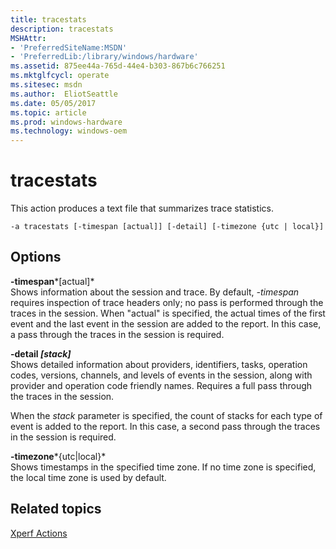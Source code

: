 ```yaml
---
title: tracestats
description: tracestats
MSHAttr:
- 'PreferredSiteName:MSDN'
- 'PreferredLib:/library/windows/hardware'
ms.assetid: 875ee44a-765d-44e4-b303-867b6c766251
ms.mktglfcycl: operate
ms.sitesec: msdn
ms.author:  EliotSeattle
ms.date: 05/05/2017
ms.topic: article
ms.prod: windows-hardware
ms.technology: windows-oem
---
```


# tracestats


This action produces a text file that summarizes trace statistics.

```
-a tracestats [-timespan [actual]] [-detail] [-timezone {utc | local}]
```

## Options


<a href="" id="-timespan-actual-"></a>**-timespan***\[actual\]*  
Shows information about the session and trace. By default, *-timespan* requires inspection of trace headers only; no pass is performed through the traces in the session. When "actual" is specified, the actual times of the first event and the last event in the session are added to the report. In this case, a pass through the traces in the session is required.

<a href="" id="-detail--stack-"></a>**-detail *\[stack\]***  
Shows detailed information about providers, identifiers, tasks, operation codes, versions, channels, and levels of events in the session, along with provider and operation code friendly names. Requires a full pass through the traces in the session.

When the *stack* parameter is specified, the count of stacks for each type of event is added to the report. In this case, a second pass through the traces in the session is required.

<a href="" id="-timezone-utc-local-"></a>**-timezone***{utc|local}*  
Shows timestamps in the specified time zone. If no time zone is specified, the local time zone is used by default.

## Related topics


[Xperf Actions](xperf-actions.md)

 

 







